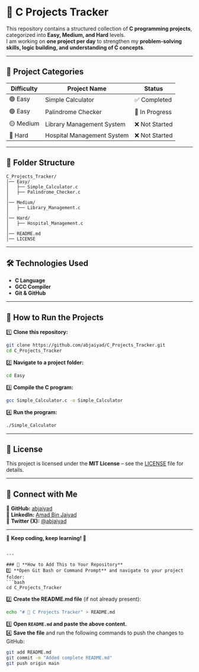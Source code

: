 # 🚀 C Projects Tracker  

This repository contains a structured collection of **C programming projects**, categorized into **Easy, Medium, and Hard** levels.  
I am working on **one project per day** to strengthen my **problem-solving skills, logic building, and understanding of C concepts**.  

---

## 📌 Project Categories  

| Difficulty | Project Name | Status |
|------------|-------------|--------|
| 🟢 Easy | Simple Calculator | ✅ Completed |
| 🟢 Easy | Palindrome Checker | 🔄 In Progress |
| 🟡 Medium | Library Management System | ❌ Not Started |
| 🔴 Hard | Hospital Management System | ❌ Not Started |

---

## 📂 Folder Structure  
```
C_Projects_Tracker/
│── Easy/
│   ├── Simple_Calculator.c
│   ├── Palindrome_Checker.c
│
│── Medium/
│   ├── Library_Management.c
│
│── Hard/
│   ├── Hospital_Management.c
│
│── README.md
│── LICENSE
```

---

## 🛠 Technologies Used  
- **C Language**  
- **GCC Compiler**  
- **Git & GitHub**  

---

## 🚀 How to Run the Projects  

1️⃣ **Clone this repository:**  
```bash
git clone https://github.com/abjaiyad/C_Projects_Tracker.git
cd C_Projects_Tracker
```
2️⃣ **Navigate to a project folder:**  
```bash
cd Easy
```
3️⃣ **Compile the C program:**  
```bash
gcc Simple_Calculator.c -o Simple_Calculator
```
4️⃣ **Run the program:**  
```bash
./Simple_Calculator
```

---

## 📜 License  
This project is licensed under the **MIT License** – see the [LICENSE](LICENSE) file for details.  

---

## 📢 Connect with Me  
📌 **GitHub:** [abjaiyad](https://github.com/abjaiyad)  
📌 **LinkedIn:** [Amad Bin Jaiyad](https://www.linkedin.com/in/amad-bin-jaiyad)  
📌 **Twitter (X):** [@abjaiyad](https://x.com/abjaiyad)  

---

🔹 **Keep coding, keep learning! 🚀**  
```

---

### 📌 **How to Add This to Your Repository**  
1️⃣ **Open Git Bash or Command Prompt** and navigate to your project folder:  
```bash
cd C_Projects_Tracker
```
2️⃣ **Create the README.md file** (if not already present):  
```bash
echo "# 🚀 C Projects Tracker" > README.md
```
3️⃣ **Open `README.md` and paste the above content.**  
4️⃣ **Save the file** and run the following commands to push the changes to GitHub:  
```bash
git add README.md
git commit -m "Added complete README.md"
git push origin main
